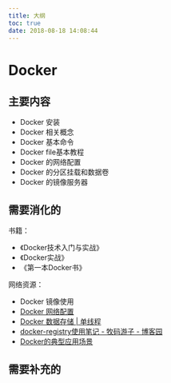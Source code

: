 ```yaml
---
title: 大纲
toc: true
date: 2018-08-18 14:08:44
---
```


# Docker


## 主要内容

- Docker 安装
- Docker 相关概念
- Docker 基本命令
- Docker file基本教程
- Docker 的网络配置
- Docker 的分区挂载和数据卷
- Docker 的镜像服务器


## 需要消化的

书籍：

- 《Docker技术入门与实战》
- 《Docker实战》
- 《第一本Docker书》


网络资源：

- Docker 镜像使用
- [Docker 网络配置](http://www.oschina.net/translate/docker-network-configuration)
- [Docker 数据存储 | 单线程  ](http://opjasee.com/2014/06/27/docker-data-storage.html)
- [docker-registry使用笔记 - 牧码游子 - 博客园](http://www.cnblogs.com/xguo/p/3829329.html)
- [Docker的典型应用场景](https://yq.aliyun.com/articles/224668)



## 需要补充的
